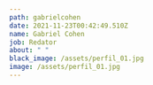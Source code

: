 ```yaml
---
path: gabrielcohen
date: 2021-11-23T00:42:49.510Z
name: Gabriel Cohen
job: Redator
about: " "
black_image: /assets/perfil_01.jpg
image: /assets/perfil_01.jpg
---
```

